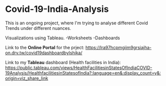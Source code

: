 # Covid-19-India-Analysis

This is an ongoing project, where I'm trying to analyse different Covid Trends under different nuances. 

Visualizations using Tableau.
-Worksheets
-Dashboards

Link to the **Online Portal** for the prject: https://lra97hcpmgiim9grsiajha-on.drv.tw/covid19dashboardbyIshika/

Link to my **Tableau** dashboard (Health facilities in India): https://public.tableau.com/views/HealthFacilitiesinStatesOfIndiaCOVID-19Analysis/HealthfacilitiesinStatesofIndia?:language=en&:display_count=y&:origin=viz_share_link

